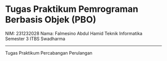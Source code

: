 # Tugas Praktikum Pemrograman Berbasis Objek (PBO)
NIM: 231232028
Nama: Falmesino Abdul Hamid
Teknik Informatika Semester 3
ITBS Swadharma

***
Tugas Praktikum Percabangan Perulangan 
